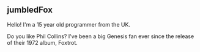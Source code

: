 ## jumbledFox
Hello! I'm a 15 year old programmer from the UK.

Do you like Phil Collins? I've been a big Genesis fan ever since the release of their 1972 album, Foxtrot.
